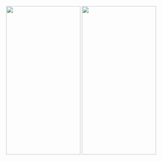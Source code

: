 <img src="https://github.com/user-attachments/assets/07c6d05d-7ceb-4d19-965e-ceeeb65f0808" width="200" height="400">
<img src="https://github.com/user-attachments/assets/ff0686e8-9a6f-45b9-9d19-974d2afb1cc6" width="200" height="400">




